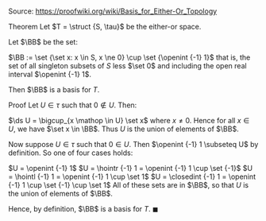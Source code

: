 # 

Source: https://proofwiki.org/wiki/Basis_for_Either-Or_Topology

Theorem
Let $T = \struct {S, \tau}$ be the either-or space.

Let $\BB$ be the set:

$\BB := \set {\set x: x \in S, x \ne 0} \cup \set {\openint {-1} 1}$
that is, the set of all singleton subsets of $S$ less $\set 0$ and including the open real interval $\openint {-1} 1$.

Then $\BB$ is a basis for $T$.


Proof
Let $U \in \tau$ such that $0 \notin U$.
Then:

$\ds U = \bigcup_{x \mathop \in U} \set x$
where $x \ne 0$.
Hence for all $x \in U$, we have $\set x \in \BB$.
Thus $U$ is the union of elements of $\BB$.

Now suppose $U \in \tau$ such that $0 \in U$.
Then $\openint {-1} 1 \subseteq U$ by definition.
So one of four cases holds:

$U = \openint {-1} 1$
$U = \hointr {-1} 1 = \openint {-1} 1 \cup \set {-1}$
$U = \hointl {-1} 1 = \openint {-1} 1 \cup \set 1$
$U = \closedint {-1} 1 = \openint {-1} 1 \cup \set {-1} \cup \set 1$
All of these sets are in $\BB$, so that $U$ is the union of elements of $\BB$.

Hence, by definition, $\BB$ is a basis for $T$.
$\blacksquare$





